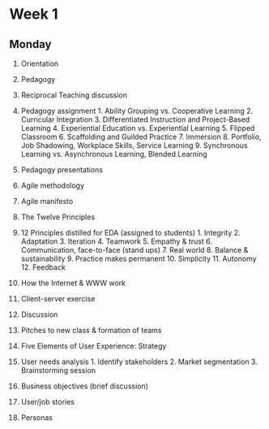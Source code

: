 # Week 1
## Monday
1. Orientation
2. Pedagogy
  1. Reciprocal Teaching discussion
  2. Pedagogy assignment
    1. Ability Grouping vs. Cooperative Learning
    2. Curricular Integration
    3. Differentiated Instruction and Project-Based Learning
    4. Experiential Education vs. Experiential Learning
    5. Flipped Classroom
    6. Scaffolding and Guilded Practice
    7. Immersion
    8. Portfolio, Job Shadowing, Workplace Skills, Service Learning
    9. Synchronous Learning vs. Asynchronous Learning, Blended Learning

  3. Pedagogy presentations

3. Agile methodology
  1. Agile manifesto
  2. The Twelve Principles
  3. 12 Principles distilled for EDA (assigned to students)
    1. Integrity
    2. Adaptation
    3. Iteration
    4. Teamwork
    5. Empathy & trust
    6. Communication, face-to-face (stand ups)
    7. Real world
    8. Balance & sustainability
    9. Practice makes permanent
    10. Simplicity
    11. Autonomy
    12. Feedback

4. How the Internet & WWW work
  1. Client-server exercise
  2. Discussion

5. Pitches to new class & formation of teams
6. Five Elements of User Experience: Strategy
  1. User needs analysis
    1. Identify stakeholders
    2. Market segmentation
    3. Brainstorming session

  2. Business objectives (brief discussion)
  3. User/job stories
  4. Personas

